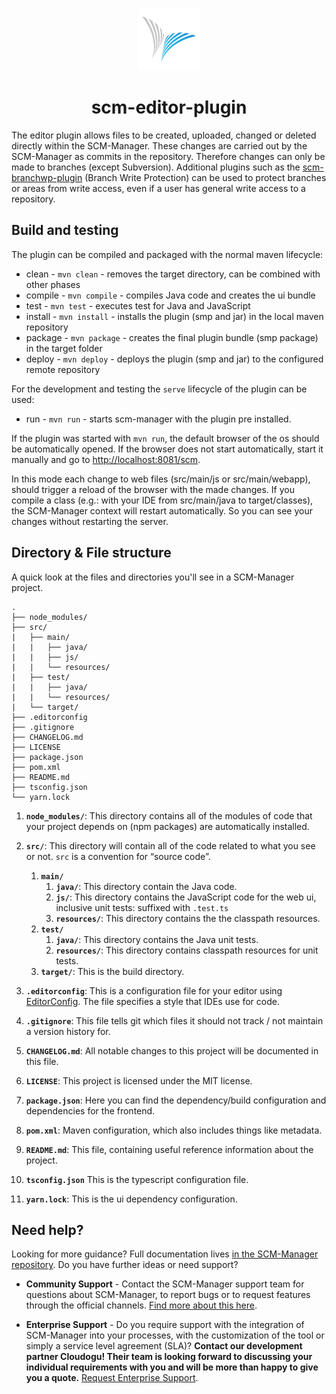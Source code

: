 <p align="center">
  <a href="https://www.scm-manager.org/">
    <img alt="SCM-Manager" src="https://raw.githubusercontent.com/scm-manager/scm-manager/eefcbad4660c46f4490adf8b637fd3354aaf2aa3/docs/screenshots/logo_transparent.png" width="100" />
  </a>
</p>
<h1 align="center">
  scm-editor-plugin
</h1>

The editor plugin allows files to be created, uploaded, changed or deleted directly within the SCM-Manager. 
These changes are carried out by the SCM-Manager as commits in the repository. 
Therefore changes can only be made to branches (except Subversion). 
Additional plugins such as the [scm-branchwp-plugin](https://github.com/scm-manager/scm-branchwp-plugin) (Branch Write Protection) can be used to protect branches or areas from write access, even if a user has general write access to a repository.

## Build and testing

The plugin can be compiled and packaged with the normal maven lifecycle:

- clean - `mvn clean` - removes the target directory, can be combined with other phases
- compile - `mvn compile` - compiles Java code and creates the ui bundle
- test - `mvn test` - executes test for Java and JavaScript
- install - `mvn install` - installs the plugin (smp and jar) in the local maven repository
- package - `mvn package` - creates the final plugin bundle (smp package) in the target folder
- deploy - `mvn deploy` - deploys the plugin (smp and jar) to the configured remote repository

For the development and testing the `serve` lifecycle of the plugin can be used:

- run - `mvn run` - starts scm-manager with the plugin pre installed.

If the plugin was started with `mvn run`, the default browser of the os should be automatically opened.
If the browser does not start automatically, start it manually and go to [http://localhost:8081/scm](http://localhost:8081/scm).

In this mode each change to web files (src/main/js or src/main/webapp), should trigger a reload of the browser with the made changes.
If you compile a class (e.g.: with your IDE from src/main/java to target/classes),
the SCM-Manager context will restart automatically. So you can see your changes without restarting the server.

## Directory & File structure

A quick look at the files and directories you'll see in a SCM-Manager project.

    .
    ├── node_modules/
    ├── src/
    |   ├── main/
    |   |   ├── java/
    |   |   ├── js/
    |   |   └── resources/
    |   ├── test/
    |   |   ├── java/
    |   |   └── resources/
    |   └── target/
    ├── .editorconfig
    ├── .gitignore
    ├── CHANGELOG.md
    ├── LICENSE
    ├── package.json
    ├── pom.xml
    ├── README.md
    ├── tsconfig.json
    └── yarn.lock

1.  **`node_modules/`**: This directory contains all of the modules of code that your project depends on (npm packages) are automatically installed.

2.  **`src/`**: This directory will contain all of the code related to what you see or not. `src` is a convention for “source code”.

    1. **`main/`**
       1. **`java/`**: This directory contain the Java code.
       2. **`js/`**: This directory contains the JavaScript code for the web ui, inclusive unit tests: suffixed with `.test.ts`
       3. **`resources/`**: This directory contains the the classpath resources.
    2. **`test/`**
       1. **`java/`**: This directory contains the Java unit tests.
       2. **`resources/`**: This directory contains classpath resources for unit tests.
    3. **`target/`**: This is the build directory.

3.  **`.editorconfig`**: This is a configuration file for your editor using [EditorConfig](https://editorconfig.org/). The file specifies a style that IDEs use for code.

4.  **`.gitignore`**: This file tells git which files it should not track / not maintain a version history for.

5.  **`CHANGELOG.md`**: All notable changes to this project will be documented in this file.

6.  **`LICENSE`**: This project is licensed under the MIT license.

7.  **`package.json`**: Here you can find the dependency/build configuration and dependencies for the frontend.

8.  **`pom.xml`**: Maven configuration, which also includes things like metadata.

9.  **`README.md`**: This file, containing useful reference information about the project.

10. **`tsconfig.json`** This is the typescript configuration file.

11. **`yarn.lock`**: This is the ui dependency configuration.

## Need help?

Looking for more guidance? Full documentation lives [in the SCM-Manager repository](https://github.com/scm-manager/scm-manager/blob/develop/docs/Home.md). Do you have further ideas or need support?

- **Community Support** - Contact the SCM-Manager support team for questions about SCM-Manager, to report bugs or to request features through the official channels. [Find more about this here](https://www.scm-manager.org/support/).

- **Enterprise Support** - Do you require support with the integration of SCM-Manager into your processes, with the customization of the tool or simply a service level agreement (SLA)? **Contact our development partner Cloudogu! Their team is looking forward to discussing your individual requirements with you and will be more than happy to give you a quote.** [Request Enterprise Support](https://cloudogu.com/en/scm-manager-enterprise/).
